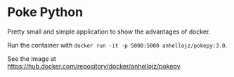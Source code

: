 Poke Python
=====================================

Pretty small and simple application to show the advantages of docker.

Run the container with `docker run -it -p 5000:5000 anhellojz/pokepy:3.0`.

See the image at https://hub.docker.com/repository/docker/anhellojz/pokepy.
